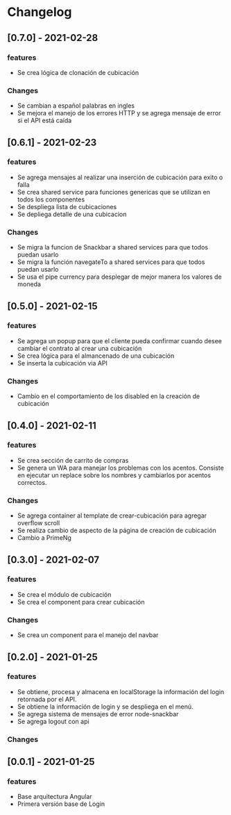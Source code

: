 # Changelog

## [0.7.0] - 2021-02-28

### features

- Se crea lógica de clonación de cubicación

### Changes

- Se cambian a español palabras en ingles
- Se mejora el manejo de los errores HTTP y se agrega mensaje de error si el API está caída

## [0.6.1] - 2021-02-23

### features

- Se agrega mensajes al realizar una inserción de cubicación para exito o falla
- Se crea shared service para funciones genericas que se utilizan en todos los componentes
- Se despliega lista de cubicaciones
- Se depliega detalle de una cubicacion

### Changes

- Se migra la funcion de Snackbar a shared services para que todos puedan usarlo
- Se migra la función navegateTo a shared services para que todos puedan usarlo
- Se usa el pipe  currency para desplegar de mejor manera los valores de moneda

## [0.5.0] - 2021-02-15

### features

- Se agrega un popup para que el cliente pueda confirmar cuando desee cambiar el contrato al crear una cubicación
- Se crea lógica para el almancenado de una cubicación
- Se inserta la cubicación via API

### Changes

- Cambio en el comportamiento de los disabled en la creación de cubicación

## [0.4.0] - 2021-02-11

### features

- Se crea sección de carrito de compras
- Se genera un WA para manejar los problemas con los acentos. Consiste en ejecutar un replace sobre los nombres y cambiarlos por acentos correctos.

### Changes

- Se agrega container al template de crear-cubicación para agregar overflow scroll
- Se realiza cambio de aspecto de la página de creación de cubicación
- Cambio a PrimeNg

## [0.3.0] - 2021-02-07

### features

- Se crea el módulo de cubicación
- Se crea el component para crear cubicación

### Changes

- Se crea un component para el manejo del navbar

## [0.2.0] - 2021-01-25

### features

- Se obtiene, procesa y almacena en localStorage la información del login retornada por el API.
- Se obtiene la información de login y se despliega en el menú.
- Se agrega sistema de mensajes de error node-snackbar
- Se agrega logout con api

### Changes

## [0.0.1] - 2021-01-25

### features

- Base arquitectura Angular
- Primera versión base de Login
